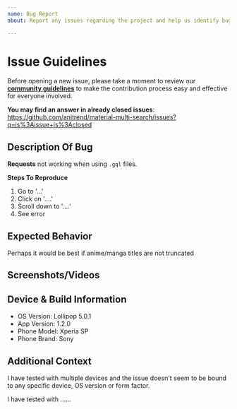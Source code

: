 ```yaml
---
name: Bug Report
about: Report any issues regarding the project and help us identify bugs quicker

---
```


# Issue Guidelines

Before opening a new issue, please take a moment to review our [**community guidelines**](https://github.com/anitrend/material-multi-search/blob/master/CONTRIBUTING.md) to make the contribution process easy and effective for everyone involved.

**You may find an answer in already closed issues**:
https://github.com/anitrend/material-multi-search/issues?q=is%3Aissue+is%3Aclosed


## Description Of Bug
<!--- A clear and concise description of what the bug is. -->

__Requests__ not working when using `.gql` files.

**Steps To Reproduce**
1. Go to '...'
2. Click on '....'
3. Scroll down to '....'
4. See error


## Expected Behavior
<!--- A clear and concise description of what you expect to happen. -->

Perhaps it would be best if anime/manga titles are not truncated


## Screenshots/Videos
<!--- If applicable, add screenshots to help explain your problem. If none of these are available please remove this section alone -->


## Device & Build Information
<!--- Please provide any relevant information about your device. This is important in case the issue is not reproducible except for under certain conditions. -->

* OS Version: Lollipop 5.0.1
* App Version: 1.2.0
* Phone Model: Xperia SP
* Phone Brand: Sony


## Additional Context
<!--- What are you trying to accomplish? Providing context helps us come up with a solution that is most useful in the real world, also include an logs if you have any in this section -->

I have tested with multiple devices and the issue doesn't seem to be bound to any specific device, OS version or form factor.

I have tested with ......
